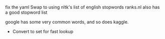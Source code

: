 fix the yaml
Swap to using nltk's list of english stopwords
ranks.nl also has a good stopword list

google has some very common words, and so does kaggle.
- Convert to set for fast lookup
